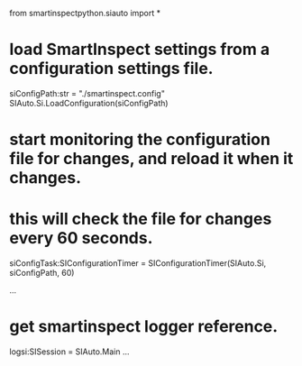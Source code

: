 from smartinspectpython.siauto import *

# load SmartInspect settings from a configuration settings file.
siConfigPath:str = "./smartinspect.config"
SIAuto.Si.LoadConfiguration(siConfigPath)

# start monitoring the configuration file for changes, and reload it when it changes.
# this will check the file for changes every 60 seconds.
siConfigTask:SIConfigurationTimer = SIConfigurationTimer(SIAuto.Si, siConfigPath, 60)

...
# get smartinspect logger reference.
logsi:SISession = SIAuto.Main
...